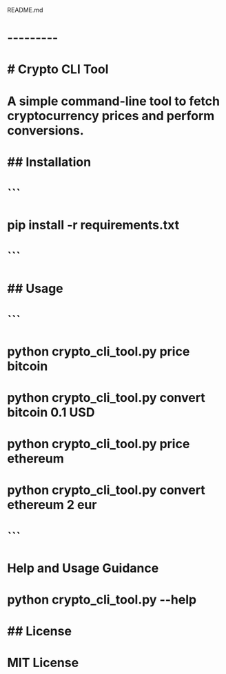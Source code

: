 README.md

# ---------

# # Crypto CLI Tool

# A simple command-line tool to fetch cryptocurrency prices and perform conversions.

#

# ## Installation

# ```

# pip install -r requirements.txt

# ```

#

# ## Usage

# ```

# python crypto_cli_tool.py price bitcoin

# python crypto_cli_tool.py convert bitcoin 0.1 USD

# python crypto_cli_tool.py price ethereum

# python crypto_cli_tool.py convert ethereum 2 eur

# ```

# Help and Usage Guidance

# python crypto_cli_tool.py --help

#

# ## License

# MIT License
